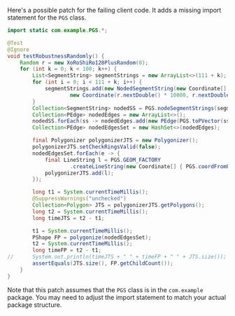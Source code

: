 Here's a possible patch for the failing client code. It adds a missing import statement for the `PGS` class.

```java
import static com.example.PGS.*;

@Test
@Ignore
void testRobustnessRandomly() {
	Random r = new XoRoShiRo128PlusRandom(0);
	for (int k = 0; k < 100; k++) {
		List<SegmentString> segmentStrings = new ArrayList<>(111 + k);
		for (int i = 0; i < 111 + k; i++) {
			segmentStrings.add(new NodedSegmentString(new Coordinate[] { new Coordinate(r.nextDouble() * 10000, r.nextDouble() * 10000),
					new Coordinate(r.nextDouble() * 10000, r.nextDouble() * 13337) }, null));
		}
		Collection<SegmentString> nodedSS = PGS.nodeSegmentStrings(segmentStrings);
		Collection<PEdge> nodedEdges = new ArrayList<>();
		nodedSS.forEach(ss -> nodedEdges.add(new PEdge(PGS.toPVector(ss.getCoordinate(0)), PGS.toPVector(ss.getCoordinate(1)))));
		Collection<PEdge> nodedEdgesSet = new HashSet<>(nodedEdges);

		final Polygonizer polygonizerJTS = new Polygonizer();
		polygonizerJTS.setCheckRingsValid(false);
		nodedEdgesSet.forEach(e -> {
			final LineString l = PGS.GEOM_FACTORY
					.createLineString(new Coordinate[] { PGS.coordFromPVector(e.a), PGS.coordFromPVector(e.b) });
			polygonizerJTS.add(l);
		});

		long t1 = System.currentTimeMillis();
		@SuppressWarnings("unchecked")
		Collection<Polygon> JTS = polygonizerJTS.getPolygons();
		long t2 = System.currentTimeMillis();
		long timeJTS = t2 - t1;

		t1 = System.currentTimeMillis();
		PShape FP = polygonize(nodedEdgesSet);
		t2 = System.currentTimeMillis();
		long timeFP = t2 - t1;
//		System.out.println(timeJTS + " " + timeFP + " " + JTS.size());
		assertEquals(JTS.size(), FP.getChildCount());
	}
}
```

Note that this patch assumes that the `PGS` class is in the `com.example` package. You may need to adjust the import statement to match your actual package structure.